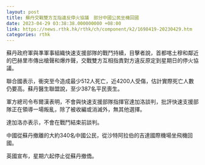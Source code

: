 ```yaml
---
layout: post
title: 蘇丹交戰雙方互指違反停火協議　部分中國公民坐機回國
date: 2023-04-29 03:38:38.000000000 +08:00
link: https://news.rthk.hk/rthk/ch/component/k2/1698419-20230429.htm
categories: rthk
---
```


蘇丹政府軍與準軍事組織快速支援部隊的戰鬥持續，目擊者說，首都喀土穆和鄰近的巴赫里市傳出槍聲和爆炸聲，交戰雙方互相指責對方違反原定到星期日的停火協議。

聯合國表示，衝突至今造成最少512人死亡，近4200人受傷，估計實際死亡人數仍要高。蘇丹醫生聯盟說，至少387名平民喪生。

軍方總司令布爾漢表明，不會與快速支援部隊指揮官達加洛談判，批評快速支援部隊正在領導一場叛亂，除了被收編或消滅外，無其他選擇。

達加洛亦表示，不會在戰鬥結束前談判。

中國從蘇丹撤離的大約340名中國公民，從沙特阿拉伯的吉達國際機場坐飛機回國。

英國宣布，星期六起停止從蘇丹撤僑。
